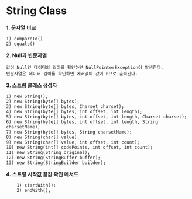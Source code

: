 # String Class

<b>1. 문자열 비교</b>
    
    1) compareTo()
    2) equals()


<b>2. Null과 빈문자열</b>
    
    값이 Null인 데이터의 길이를 확인하면 NullPointerException이 발생한다. 
    빈문자열은 데이터 길이를 확인하면 에러없이 값이 0으로 출력된다.
<b>3. 스트링 클래스 생성자</b>
    
    1) new String();
    2) new String(byte[] bytes);
    3) new String(byte[] bytes, Charset charset);
    4) new String(byte[] bytes, int offset, int length);
    5) new String(byte[] bytes, int offset, int length, Charset charset);
    6) new String(byte[] bytes, int offset, int length, String charsetName);
    7) new String(byte[] bytes, String charsetName);
    8) new String(char[] value);
    9) new String(char[] value, int offset, int count);
    10) new String(int[] codePoints, int offset, int count);
    11) new String(String original);
    12) new String(StringBuffer buffer);
    13) new String(StringBuilder builder);

<b>4. 스트링 시작값 끝값 확인 메서드</b>
        
        1) startWith();
        2) endWith();